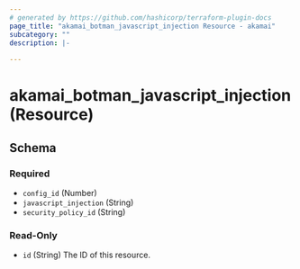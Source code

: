 ```yaml
---
# generated by https://github.com/hashicorp/terraform-plugin-docs
page_title: "akamai_botman_javascript_injection Resource - akamai"
subcategory: ""
description: |-
  
---
```


# akamai_botman_javascript_injection (Resource)





<!-- schema generated by tfplugindocs -->
## Schema

### Required

- `config_id` (Number)
- `javascript_injection` (String)
- `security_policy_id` (String)

### Read-Only

- `id` (String) The ID of this resource.
